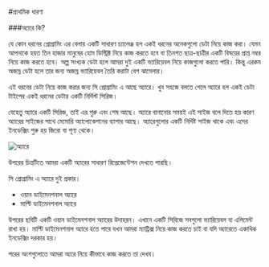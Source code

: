 #প্রাথমিক ধারণা

###অ্যারে কি?

যে কোন ধরনের প্রোগ্রামিং এর বেলায় একটি সাধারণ চ্যালেঞ্জ হল একই ধরনের অনেকগুলো ডেটা নিয়ে কাজ করা। যেমন আপনাকে হয়ত তিন হাজার মানুষের হোম ডিস্ট্রিক্ট নিয়ে কাজ করতে হবে বা তিনশত ছাত্র-ছাত্রীর একটি বিষয়ের প্রাপ্ত নম্বর নিয়ে কাজ করতে হবে। অল্প সংখ্যক ডেটা হলে আমরা দুই একটি ভ্যারিয়েবল নিয়ে কাজগুলো করতে পারি। কিন্তু এরকম অজস্র ডেটা হলে তার জন্য অজস্র ভ্যারিয়েবল তৈরি করাটা বেশ ঝামেলার। 

এই ধরনের ডেটা নিয়ে কাজ করার জন্য সি প্রোগ্রামিং এ আছে অ্যারে। খুব সহজে বলতে গেলে অ্যারে হল একই ডেটা টাইপের একই ধরনের ডেটার একটি নির্দিস্ট সিরিজ।

যেহেতু অ্যারে একটি সিরিজ, তাই এর শুরু এবং শেষ আছে। অ্যারে বানানোর সময়ই এই সাইজ বলে দিতে হয় কারণ অ্যারের সাইজের সাথে মেমোরি অ্যালোকেশনের ব্যাপার আছে। অ্যারেগুলোর একটি নির্দিষ্ট সাইজ থাকে এবং এদের ইনডেক্সিং শুরু হয় জিরো বা শূণ্য থেকে।

![অ্যারে](http://i.imgur.com/HlJNHf9.png)

উপরের চিত্রটিতে আমরা একটি অ্যারের সাধারণ রিপ্রেজেন্টেশন দেখতে পারছি।

সি প্রোগ্রামিং এ অ্যারে দুই প্রকার।
* ওয়ান ডাইমেনশনাল অ্যারে
* মাল্টি ডাইমেনশনাল অ্যারে

উপরের ছবিটি একটি ওয়ান ডাইমেনশনাল অ্যারের উদাহরন। এখানে একটি সিরিজে সবগুলো ভ্যারিয়েবল বা এলিমেন্ট রাখা হয়। মাল্টি ডাইমেনশনাল অ্যারে হতে পারে যখন আমরা ম্যাট্রিক্স নিয়ে কাজ করতে চাই বা যদি অ্যারেতে একাধিক ইনডেক্সিং দরকার হয়। 

পরের অংশগুলোতে আমরা অ্যরে নিয়ে কীভাবে কাজ করতে তা দেখব।
